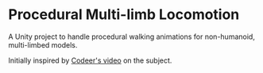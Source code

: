 # Procedural Multi-limb Locomotion
A Unity project to handle procedural walking animations for non-humanoid, multi-limbed models.

Initially inspired by [Codeer's video](https://www.youtube.com/watch?v=e6Gjhr1IP6w) on the subject.
